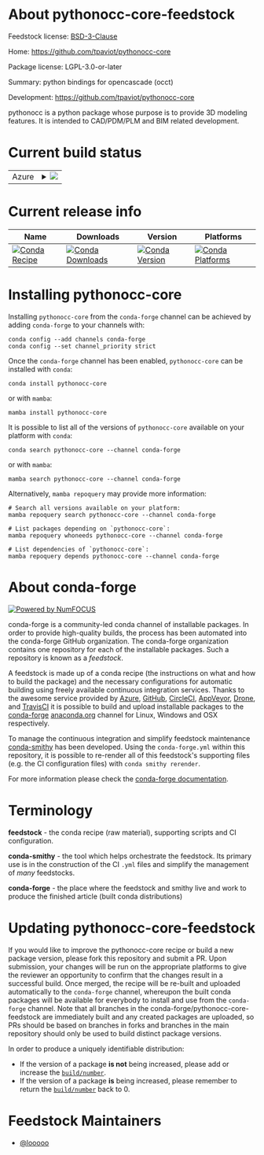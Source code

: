 About pythonocc-core-feedstock
==============================

Feedstock license: [BSD-3-Clause](https://github.com/conda-forge/pythonocc-core-feedstock/blob/main/LICENSE.txt)

Home: https://github.com/tpaviot/pythonocc-core

Package license: LGPL-3.0-or-later

Summary: python bindings for opencascade (occt)

Development: https://github.com/tpaviot/pythonocc-core

pythonocc is a python package whose purpose is
to provide 3D modeling features. It is intended
to CAD/PDM/PLM and BIM related development.


Current build status
====================


<table>
    
  <tr>
    <td>Azure</td>
    <td>
      <details>
        <summary>
          <a href="https://dev.azure.com/conda-forge/feedstock-builds/_build/latest?definitionId=9148&branchName=main">
            <img src="https://dev.azure.com/conda-forge/feedstock-builds/_apis/build/status/pythonocc-core-feedstock?branchName=main">
          </a>
        </summary>
        <table>
          <thead><tr><th>Variant</th><th>Status</th></tr></thead>
          <tbody><tr>
              <td>linux_64_numpy2.0python3.10.____cpythonvariantall</td>
              <td>
                <a href="https://dev.azure.com/conda-forge/feedstock-builds/_build/latest?definitionId=9148&branchName=main">
                  <img src="https://dev.azure.com/conda-forge/feedstock-builds/_apis/build/status/pythonocc-core-feedstock?branchName=main&jobName=linux&configuration=linux%20linux_64_numpy2.0python3.10.____cpythonvariantall" alt="variant">
                </a>
              </td>
            </tr><tr>
              <td>linux_64_numpy2.0python3.10.____cpythonvariantnovtk</td>
              <td>
                <a href="https://dev.azure.com/conda-forge/feedstock-builds/_build/latest?definitionId=9148&branchName=main">
                  <img src="https://dev.azure.com/conda-forge/feedstock-builds/_apis/build/status/pythonocc-core-feedstock?branchName=main&jobName=linux&configuration=linux%20linux_64_numpy2.0python3.10.____cpythonvariantnovtk" alt="variant">
                </a>
              </td>
            </tr><tr>
              <td>linux_64_numpy2.0python3.11.____cpythonvariantall</td>
              <td>
                <a href="https://dev.azure.com/conda-forge/feedstock-builds/_build/latest?definitionId=9148&branchName=main">
                  <img src="https://dev.azure.com/conda-forge/feedstock-builds/_apis/build/status/pythonocc-core-feedstock?branchName=main&jobName=linux&configuration=linux%20linux_64_numpy2.0python3.11.____cpythonvariantall" alt="variant">
                </a>
              </td>
            </tr><tr>
              <td>linux_64_numpy2.0python3.11.____cpythonvariantnovtk</td>
              <td>
                <a href="https://dev.azure.com/conda-forge/feedstock-builds/_build/latest?definitionId=9148&branchName=main">
                  <img src="https://dev.azure.com/conda-forge/feedstock-builds/_apis/build/status/pythonocc-core-feedstock?branchName=main&jobName=linux&configuration=linux%20linux_64_numpy2.0python3.11.____cpythonvariantnovtk" alt="variant">
                </a>
              </td>
            </tr><tr>
              <td>linux_64_numpy2.0python3.12.____cpythonvariantall</td>
              <td>
                <a href="https://dev.azure.com/conda-forge/feedstock-builds/_build/latest?definitionId=9148&branchName=main">
                  <img src="https://dev.azure.com/conda-forge/feedstock-builds/_apis/build/status/pythonocc-core-feedstock?branchName=main&jobName=linux&configuration=linux%20linux_64_numpy2.0python3.12.____cpythonvariantall" alt="variant">
                </a>
              </td>
            </tr><tr>
              <td>linux_64_numpy2.0python3.12.____cpythonvariantnovtk</td>
              <td>
                <a href="https://dev.azure.com/conda-forge/feedstock-builds/_build/latest?definitionId=9148&branchName=main">
                  <img src="https://dev.azure.com/conda-forge/feedstock-builds/_apis/build/status/pythonocc-core-feedstock?branchName=main&jobName=linux&configuration=linux%20linux_64_numpy2.0python3.12.____cpythonvariantnovtk" alt="variant">
                </a>
              </td>
            </tr><tr>
              <td>linux_64_numpy2.0python3.9.____cpythonvariantall</td>
              <td>
                <a href="https://dev.azure.com/conda-forge/feedstock-builds/_build/latest?definitionId=9148&branchName=main">
                  <img src="https://dev.azure.com/conda-forge/feedstock-builds/_apis/build/status/pythonocc-core-feedstock?branchName=main&jobName=linux&configuration=linux%20linux_64_numpy2.0python3.9.____cpythonvariantall" alt="variant">
                </a>
              </td>
            </tr><tr>
              <td>linux_64_numpy2.0python3.9.____cpythonvariantnovtk</td>
              <td>
                <a href="https://dev.azure.com/conda-forge/feedstock-builds/_build/latest?definitionId=9148&branchName=main">
                  <img src="https://dev.azure.com/conda-forge/feedstock-builds/_apis/build/status/pythonocc-core-feedstock?branchName=main&jobName=linux&configuration=linux%20linux_64_numpy2.0python3.9.____cpythonvariantnovtk" alt="variant">
                </a>
              </td>
            </tr><tr>
              <td>linux_64_numpy2python3.13.____cp313variantall</td>
              <td>
                <a href="https://dev.azure.com/conda-forge/feedstock-builds/_build/latest?definitionId=9148&branchName=main">
                  <img src="https://dev.azure.com/conda-forge/feedstock-builds/_apis/build/status/pythonocc-core-feedstock?branchName=main&jobName=linux&configuration=linux%20linux_64_numpy2python3.13.____cp313variantall" alt="variant">
                </a>
              </td>
            </tr><tr>
              <td>linux_64_numpy2python3.13.____cp313variantnovtk</td>
              <td>
                <a href="https://dev.azure.com/conda-forge/feedstock-builds/_build/latest?definitionId=9148&branchName=main">
                  <img src="https://dev.azure.com/conda-forge/feedstock-builds/_apis/build/status/pythonocc-core-feedstock?branchName=main&jobName=linux&configuration=linux%20linux_64_numpy2python3.13.____cp313variantnovtk" alt="variant">
                </a>
              </td>
            </tr><tr>
              <td>linux_aarch64_numpy2.0python3.10.____cpythonvariantall</td>
              <td>
                <a href="https://dev.azure.com/conda-forge/feedstock-builds/_build/latest?definitionId=9148&branchName=main">
                  <img src="https://dev.azure.com/conda-forge/feedstock-builds/_apis/build/status/pythonocc-core-feedstock?branchName=main&jobName=linux&configuration=linux%20linux_aarch64_numpy2.0python3.10.____cpythonvariantall" alt="variant">
                </a>
              </td>
            </tr><tr>
              <td>linux_aarch64_numpy2.0python3.10.____cpythonvariantnovtk</td>
              <td>
                <a href="https://dev.azure.com/conda-forge/feedstock-builds/_build/latest?definitionId=9148&branchName=main">
                  <img src="https://dev.azure.com/conda-forge/feedstock-builds/_apis/build/status/pythonocc-core-feedstock?branchName=main&jobName=linux&configuration=linux%20linux_aarch64_numpy2.0python3.10.____cpythonvariantnovtk" alt="variant">
                </a>
              </td>
            </tr><tr>
              <td>linux_aarch64_numpy2.0python3.11.____cpythonvariantall</td>
              <td>
                <a href="https://dev.azure.com/conda-forge/feedstock-builds/_build/latest?definitionId=9148&branchName=main">
                  <img src="https://dev.azure.com/conda-forge/feedstock-builds/_apis/build/status/pythonocc-core-feedstock?branchName=main&jobName=linux&configuration=linux%20linux_aarch64_numpy2.0python3.11.____cpythonvariantall" alt="variant">
                </a>
              </td>
            </tr><tr>
              <td>linux_aarch64_numpy2.0python3.11.____cpythonvariantnovtk</td>
              <td>
                <a href="https://dev.azure.com/conda-forge/feedstock-builds/_build/latest?definitionId=9148&branchName=main">
                  <img src="https://dev.azure.com/conda-forge/feedstock-builds/_apis/build/status/pythonocc-core-feedstock?branchName=main&jobName=linux&configuration=linux%20linux_aarch64_numpy2.0python3.11.____cpythonvariantnovtk" alt="variant">
                </a>
              </td>
            </tr><tr>
              <td>linux_aarch64_numpy2.0python3.12.____cpythonvariantall</td>
              <td>
                <a href="https://dev.azure.com/conda-forge/feedstock-builds/_build/latest?definitionId=9148&branchName=main">
                  <img src="https://dev.azure.com/conda-forge/feedstock-builds/_apis/build/status/pythonocc-core-feedstock?branchName=main&jobName=linux&configuration=linux%20linux_aarch64_numpy2.0python3.12.____cpythonvariantall" alt="variant">
                </a>
              </td>
            </tr><tr>
              <td>linux_aarch64_numpy2.0python3.12.____cpythonvariantnovtk</td>
              <td>
                <a href="https://dev.azure.com/conda-forge/feedstock-builds/_build/latest?definitionId=9148&branchName=main">
                  <img src="https://dev.azure.com/conda-forge/feedstock-builds/_apis/build/status/pythonocc-core-feedstock?branchName=main&jobName=linux&configuration=linux%20linux_aarch64_numpy2.0python3.12.____cpythonvariantnovtk" alt="variant">
                </a>
              </td>
            </tr><tr>
              <td>linux_aarch64_numpy2.0python3.9.____cpythonvariantall</td>
              <td>
                <a href="https://dev.azure.com/conda-forge/feedstock-builds/_build/latest?definitionId=9148&branchName=main">
                  <img src="https://dev.azure.com/conda-forge/feedstock-builds/_apis/build/status/pythonocc-core-feedstock?branchName=main&jobName=linux&configuration=linux%20linux_aarch64_numpy2.0python3.9.____cpythonvariantall" alt="variant">
                </a>
              </td>
            </tr><tr>
              <td>linux_aarch64_numpy2.0python3.9.____cpythonvariantnovtk</td>
              <td>
                <a href="https://dev.azure.com/conda-forge/feedstock-builds/_build/latest?definitionId=9148&branchName=main">
                  <img src="https://dev.azure.com/conda-forge/feedstock-builds/_apis/build/status/pythonocc-core-feedstock?branchName=main&jobName=linux&configuration=linux%20linux_aarch64_numpy2.0python3.9.____cpythonvariantnovtk" alt="variant">
                </a>
              </td>
            </tr><tr>
              <td>linux_aarch64_numpy2python3.13.____cp313variantall</td>
              <td>
                <a href="https://dev.azure.com/conda-forge/feedstock-builds/_build/latest?definitionId=9148&branchName=main">
                  <img src="https://dev.azure.com/conda-forge/feedstock-builds/_apis/build/status/pythonocc-core-feedstock?branchName=main&jobName=linux&configuration=linux%20linux_aarch64_numpy2python3.13.____cp313variantall" alt="variant">
                </a>
              </td>
            </tr><tr>
              <td>linux_aarch64_numpy2python3.13.____cp313variantnovtk</td>
              <td>
                <a href="https://dev.azure.com/conda-forge/feedstock-builds/_build/latest?definitionId=9148&branchName=main">
                  <img src="https://dev.azure.com/conda-forge/feedstock-builds/_apis/build/status/pythonocc-core-feedstock?branchName=main&jobName=linux&configuration=linux%20linux_aarch64_numpy2python3.13.____cp313variantnovtk" alt="variant">
                </a>
              </td>
            </tr><tr>
              <td>osx_64_numpy2.0python3.10.____cpythonvariantall</td>
              <td>
                <a href="https://dev.azure.com/conda-forge/feedstock-builds/_build/latest?definitionId=9148&branchName=main">
                  <img src="https://dev.azure.com/conda-forge/feedstock-builds/_apis/build/status/pythonocc-core-feedstock?branchName=main&jobName=osx&configuration=osx%20osx_64_numpy2.0python3.10.____cpythonvariantall" alt="variant">
                </a>
              </td>
            </tr><tr>
              <td>osx_64_numpy2.0python3.10.____cpythonvariantnovtk</td>
              <td>
                <a href="https://dev.azure.com/conda-forge/feedstock-builds/_build/latest?definitionId=9148&branchName=main">
                  <img src="https://dev.azure.com/conda-forge/feedstock-builds/_apis/build/status/pythonocc-core-feedstock?branchName=main&jobName=osx&configuration=osx%20osx_64_numpy2.0python3.10.____cpythonvariantnovtk" alt="variant">
                </a>
              </td>
            </tr><tr>
              <td>osx_64_numpy2.0python3.11.____cpythonvariantall</td>
              <td>
                <a href="https://dev.azure.com/conda-forge/feedstock-builds/_build/latest?definitionId=9148&branchName=main">
                  <img src="https://dev.azure.com/conda-forge/feedstock-builds/_apis/build/status/pythonocc-core-feedstock?branchName=main&jobName=osx&configuration=osx%20osx_64_numpy2.0python3.11.____cpythonvariantall" alt="variant">
                </a>
              </td>
            </tr><tr>
              <td>osx_64_numpy2.0python3.11.____cpythonvariantnovtk</td>
              <td>
                <a href="https://dev.azure.com/conda-forge/feedstock-builds/_build/latest?definitionId=9148&branchName=main">
                  <img src="https://dev.azure.com/conda-forge/feedstock-builds/_apis/build/status/pythonocc-core-feedstock?branchName=main&jobName=osx&configuration=osx%20osx_64_numpy2.0python3.11.____cpythonvariantnovtk" alt="variant">
                </a>
              </td>
            </tr><tr>
              <td>osx_64_numpy2.0python3.12.____cpythonvariantall</td>
              <td>
                <a href="https://dev.azure.com/conda-forge/feedstock-builds/_build/latest?definitionId=9148&branchName=main">
                  <img src="https://dev.azure.com/conda-forge/feedstock-builds/_apis/build/status/pythonocc-core-feedstock?branchName=main&jobName=osx&configuration=osx%20osx_64_numpy2.0python3.12.____cpythonvariantall" alt="variant">
                </a>
              </td>
            </tr><tr>
              <td>osx_64_numpy2.0python3.12.____cpythonvariantnovtk</td>
              <td>
                <a href="https://dev.azure.com/conda-forge/feedstock-builds/_build/latest?definitionId=9148&branchName=main">
                  <img src="https://dev.azure.com/conda-forge/feedstock-builds/_apis/build/status/pythonocc-core-feedstock?branchName=main&jobName=osx&configuration=osx%20osx_64_numpy2.0python3.12.____cpythonvariantnovtk" alt="variant">
                </a>
              </td>
            </tr><tr>
              <td>osx_64_numpy2.0python3.9.____cpythonvariantall</td>
              <td>
                <a href="https://dev.azure.com/conda-forge/feedstock-builds/_build/latest?definitionId=9148&branchName=main">
                  <img src="https://dev.azure.com/conda-forge/feedstock-builds/_apis/build/status/pythonocc-core-feedstock?branchName=main&jobName=osx&configuration=osx%20osx_64_numpy2.0python3.9.____cpythonvariantall" alt="variant">
                </a>
              </td>
            </tr><tr>
              <td>osx_64_numpy2.0python3.9.____cpythonvariantnovtk</td>
              <td>
                <a href="https://dev.azure.com/conda-forge/feedstock-builds/_build/latest?definitionId=9148&branchName=main">
                  <img src="https://dev.azure.com/conda-forge/feedstock-builds/_apis/build/status/pythonocc-core-feedstock?branchName=main&jobName=osx&configuration=osx%20osx_64_numpy2.0python3.9.____cpythonvariantnovtk" alt="variant">
                </a>
              </td>
            </tr><tr>
              <td>osx_64_numpy2python3.13.____cp313variantall</td>
              <td>
                <a href="https://dev.azure.com/conda-forge/feedstock-builds/_build/latest?definitionId=9148&branchName=main">
                  <img src="https://dev.azure.com/conda-forge/feedstock-builds/_apis/build/status/pythonocc-core-feedstock?branchName=main&jobName=osx&configuration=osx%20osx_64_numpy2python3.13.____cp313variantall" alt="variant">
                </a>
              </td>
            </tr><tr>
              <td>osx_64_numpy2python3.13.____cp313variantnovtk</td>
              <td>
                <a href="https://dev.azure.com/conda-forge/feedstock-builds/_build/latest?definitionId=9148&branchName=main">
                  <img src="https://dev.azure.com/conda-forge/feedstock-builds/_apis/build/status/pythonocc-core-feedstock?branchName=main&jobName=osx&configuration=osx%20osx_64_numpy2python3.13.____cp313variantnovtk" alt="variant">
                </a>
              </td>
            </tr><tr>
              <td>osx_arm64_numpy2.0python3.10.____cpythonvariantall</td>
              <td>
                <a href="https://dev.azure.com/conda-forge/feedstock-builds/_build/latest?definitionId=9148&branchName=main">
                  <img src="https://dev.azure.com/conda-forge/feedstock-builds/_apis/build/status/pythonocc-core-feedstock?branchName=main&jobName=osx&configuration=osx%20osx_arm64_numpy2.0python3.10.____cpythonvariantall" alt="variant">
                </a>
              </td>
            </tr><tr>
              <td>osx_arm64_numpy2.0python3.10.____cpythonvariantnovtk</td>
              <td>
                <a href="https://dev.azure.com/conda-forge/feedstock-builds/_build/latest?definitionId=9148&branchName=main">
                  <img src="https://dev.azure.com/conda-forge/feedstock-builds/_apis/build/status/pythonocc-core-feedstock?branchName=main&jobName=osx&configuration=osx%20osx_arm64_numpy2.0python3.10.____cpythonvariantnovtk" alt="variant">
                </a>
              </td>
            </tr><tr>
              <td>osx_arm64_numpy2.0python3.11.____cpythonvariantall</td>
              <td>
                <a href="https://dev.azure.com/conda-forge/feedstock-builds/_build/latest?definitionId=9148&branchName=main">
                  <img src="https://dev.azure.com/conda-forge/feedstock-builds/_apis/build/status/pythonocc-core-feedstock?branchName=main&jobName=osx&configuration=osx%20osx_arm64_numpy2.0python3.11.____cpythonvariantall" alt="variant">
                </a>
              </td>
            </tr><tr>
              <td>osx_arm64_numpy2.0python3.11.____cpythonvariantnovtk</td>
              <td>
                <a href="https://dev.azure.com/conda-forge/feedstock-builds/_build/latest?definitionId=9148&branchName=main">
                  <img src="https://dev.azure.com/conda-forge/feedstock-builds/_apis/build/status/pythonocc-core-feedstock?branchName=main&jobName=osx&configuration=osx%20osx_arm64_numpy2.0python3.11.____cpythonvariantnovtk" alt="variant">
                </a>
              </td>
            </tr><tr>
              <td>osx_arm64_numpy2.0python3.12.____cpythonvariantall</td>
              <td>
                <a href="https://dev.azure.com/conda-forge/feedstock-builds/_build/latest?definitionId=9148&branchName=main">
                  <img src="https://dev.azure.com/conda-forge/feedstock-builds/_apis/build/status/pythonocc-core-feedstock?branchName=main&jobName=osx&configuration=osx%20osx_arm64_numpy2.0python3.12.____cpythonvariantall" alt="variant">
                </a>
              </td>
            </tr><tr>
              <td>osx_arm64_numpy2.0python3.12.____cpythonvariantnovtk</td>
              <td>
                <a href="https://dev.azure.com/conda-forge/feedstock-builds/_build/latest?definitionId=9148&branchName=main">
                  <img src="https://dev.azure.com/conda-forge/feedstock-builds/_apis/build/status/pythonocc-core-feedstock?branchName=main&jobName=osx&configuration=osx%20osx_arm64_numpy2.0python3.12.____cpythonvariantnovtk" alt="variant">
                </a>
              </td>
            </tr><tr>
              <td>osx_arm64_numpy2.0python3.9.____cpythonvariantall</td>
              <td>
                <a href="https://dev.azure.com/conda-forge/feedstock-builds/_build/latest?definitionId=9148&branchName=main">
                  <img src="https://dev.azure.com/conda-forge/feedstock-builds/_apis/build/status/pythonocc-core-feedstock?branchName=main&jobName=osx&configuration=osx%20osx_arm64_numpy2.0python3.9.____cpythonvariantall" alt="variant">
                </a>
              </td>
            </tr><tr>
              <td>osx_arm64_numpy2.0python3.9.____cpythonvariantnovtk</td>
              <td>
                <a href="https://dev.azure.com/conda-forge/feedstock-builds/_build/latest?definitionId=9148&branchName=main">
                  <img src="https://dev.azure.com/conda-forge/feedstock-builds/_apis/build/status/pythonocc-core-feedstock?branchName=main&jobName=osx&configuration=osx%20osx_arm64_numpy2.0python3.9.____cpythonvariantnovtk" alt="variant">
                </a>
              </td>
            </tr><tr>
              <td>osx_arm64_numpy2python3.13.____cp313variantall</td>
              <td>
                <a href="https://dev.azure.com/conda-forge/feedstock-builds/_build/latest?definitionId=9148&branchName=main">
                  <img src="https://dev.azure.com/conda-forge/feedstock-builds/_apis/build/status/pythonocc-core-feedstock?branchName=main&jobName=osx&configuration=osx%20osx_arm64_numpy2python3.13.____cp313variantall" alt="variant">
                </a>
              </td>
            </tr><tr>
              <td>osx_arm64_numpy2python3.13.____cp313variantnovtk</td>
              <td>
                <a href="https://dev.azure.com/conda-forge/feedstock-builds/_build/latest?definitionId=9148&branchName=main">
                  <img src="https://dev.azure.com/conda-forge/feedstock-builds/_apis/build/status/pythonocc-core-feedstock?branchName=main&jobName=osx&configuration=osx%20osx_arm64_numpy2python3.13.____cp313variantnovtk" alt="variant">
                </a>
              </td>
            </tr><tr>
              <td>win_64_numpy2.0python3.10.____cpythonvariantall</td>
              <td>
                <a href="https://dev.azure.com/conda-forge/feedstock-builds/_build/latest?definitionId=9148&branchName=main">
                  <img src="https://dev.azure.com/conda-forge/feedstock-builds/_apis/build/status/pythonocc-core-feedstock?branchName=main&jobName=win&configuration=win%20win_64_numpy2.0python3.10.____cpythonvariantall" alt="variant">
                </a>
              </td>
            </tr><tr>
              <td>win_64_numpy2.0python3.10.____cpythonvariantnovtk</td>
              <td>
                <a href="https://dev.azure.com/conda-forge/feedstock-builds/_build/latest?definitionId=9148&branchName=main">
                  <img src="https://dev.azure.com/conda-forge/feedstock-builds/_apis/build/status/pythonocc-core-feedstock?branchName=main&jobName=win&configuration=win%20win_64_numpy2.0python3.10.____cpythonvariantnovtk" alt="variant">
                </a>
              </td>
            </tr><tr>
              <td>win_64_numpy2.0python3.11.____cpythonvariantall</td>
              <td>
                <a href="https://dev.azure.com/conda-forge/feedstock-builds/_build/latest?definitionId=9148&branchName=main">
                  <img src="https://dev.azure.com/conda-forge/feedstock-builds/_apis/build/status/pythonocc-core-feedstock?branchName=main&jobName=win&configuration=win%20win_64_numpy2.0python3.11.____cpythonvariantall" alt="variant">
                </a>
              </td>
            </tr><tr>
              <td>win_64_numpy2.0python3.11.____cpythonvariantnovtk</td>
              <td>
                <a href="https://dev.azure.com/conda-forge/feedstock-builds/_build/latest?definitionId=9148&branchName=main">
                  <img src="https://dev.azure.com/conda-forge/feedstock-builds/_apis/build/status/pythonocc-core-feedstock?branchName=main&jobName=win&configuration=win%20win_64_numpy2.0python3.11.____cpythonvariantnovtk" alt="variant">
                </a>
              </td>
            </tr><tr>
              <td>win_64_numpy2.0python3.12.____cpythonvariantall</td>
              <td>
                <a href="https://dev.azure.com/conda-forge/feedstock-builds/_build/latest?definitionId=9148&branchName=main">
                  <img src="https://dev.azure.com/conda-forge/feedstock-builds/_apis/build/status/pythonocc-core-feedstock?branchName=main&jobName=win&configuration=win%20win_64_numpy2.0python3.12.____cpythonvariantall" alt="variant">
                </a>
              </td>
            </tr><tr>
              <td>win_64_numpy2.0python3.12.____cpythonvariantnovtk</td>
              <td>
                <a href="https://dev.azure.com/conda-forge/feedstock-builds/_build/latest?definitionId=9148&branchName=main">
                  <img src="https://dev.azure.com/conda-forge/feedstock-builds/_apis/build/status/pythonocc-core-feedstock?branchName=main&jobName=win&configuration=win%20win_64_numpy2.0python3.12.____cpythonvariantnovtk" alt="variant">
                </a>
              </td>
            </tr><tr>
              <td>win_64_numpy2.0python3.9.____cpythonvariantall</td>
              <td>
                <a href="https://dev.azure.com/conda-forge/feedstock-builds/_build/latest?definitionId=9148&branchName=main">
                  <img src="https://dev.azure.com/conda-forge/feedstock-builds/_apis/build/status/pythonocc-core-feedstock?branchName=main&jobName=win&configuration=win%20win_64_numpy2.0python3.9.____cpythonvariantall" alt="variant">
                </a>
              </td>
            </tr><tr>
              <td>win_64_numpy2.0python3.9.____cpythonvariantnovtk</td>
              <td>
                <a href="https://dev.azure.com/conda-forge/feedstock-builds/_build/latest?definitionId=9148&branchName=main">
                  <img src="https://dev.azure.com/conda-forge/feedstock-builds/_apis/build/status/pythonocc-core-feedstock?branchName=main&jobName=win&configuration=win%20win_64_numpy2.0python3.9.____cpythonvariantnovtk" alt="variant">
                </a>
              </td>
            </tr><tr>
              <td>win_64_numpy2python3.13.____cp313variantall</td>
              <td>
                <a href="https://dev.azure.com/conda-forge/feedstock-builds/_build/latest?definitionId=9148&branchName=main">
                  <img src="https://dev.azure.com/conda-forge/feedstock-builds/_apis/build/status/pythonocc-core-feedstock?branchName=main&jobName=win&configuration=win%20win_64_numpy2python3.13.____cp313variantall" alt="variant">
                </a>
              </td>
            </tr><tr>
              <td>win_64_numpy2python3.13.____cp313variantnovtk</td>
              <td>
                <a href="https://dev.azure.com/conda-forge/feedstock-builds/_build/latest?definitionId=9148&branchName=main">
                  <img src="https://dev.azure.com/conda-forge/feedstock-builds/_apis/build/status/pythonocc-core-feedstock?branchName=main&jobName=win&configuration=win%20win_64_numpy2python3.13.____cp313variantnovtk" alt="variant">
                </a>
              </td>
            </tr>
          </tbody>
        </table>
      </details>
    </td>
  </tr>
</table>

Current release info
====================

| Name | Downloads | Version | Platforms |
| --- | --- | --- | --- |
| [![Conda Recipe](https://img.shields.io/badge/recipe-pythonocc--core-green.svg)](https://anaconda.org/conda-forge/pythonocc-core) | [![Conda Downloads](https://img.shields.io/conda/dn/conda-forge/pythonocc-core.svg)](https://anaconda.org/conda-forge/pythonocc-core) | [![Conda Version](https://img.shields.io/conda/vn/conda-forge/pythonocc-core.svg)](https://anaconda.org/conda-forge/pythonocc-core) | [![Conda Platforms](https://img.shields.io/conda/pn/conda-forge/pythonocc-core.svg)](https://anaconda.org/conda-forge/pythonocc-core) |

Installing pythonocc-core
=========================

Installing `pythonocc-core` from the `conda-forge` channel can be achieved by adding `conda-forge` to your channels with:

```
conda config --add channels conda-forge
conda config --set channel_priority strict
```

Once the `conda-forge` channel has been enabled, `pythonocc-core` can be installed with `conda`:

```
conda install pythonocc-core
```

or with `mamba`:

```
mamba install pythonocc-core
```

It is possible to list all of the versions of `pythonocc-core` available on your platform with `conda`:

```
conda search pythonocc-core --channel conda-forge
```

or with `mamba`:

```
mamba search pythonocc-core --channel conda-forge
```

Alternatively, `mamba repoquery` may provide more information:

```
# Search all versions available on your platform:
mamba repoquery search pythonocc-core --channel conda-forge

# List packages depending on `pythonocc-core`:
mamba repoquery whoneeds pythonocc-core --channel conda-forge

# List dependencies of `pythonocc-core`:
mamba repoquery depends pythonocc-core --channel conda-forge
```


About conda-forge
=================

[![Powered by
NumFOCUS](https://img.shields.io/badge/powered%20by-NumFOCUS-orange.svg?style=flat&colorA=E1523D&colorB=007D8A)](https://numfocus.org)

conda-forge is a community-led conda channel of installable packages.
In order to provide high-quality builds, the process has been automated into the
conda-forge GitHub organization. The conda-forge organization contains one repository
for each of the installable packages. Such a repository is known as a *feedstock*.

A feedstock is made up of a conda recipe (the instructions on what and how to build
the package) and the necessary configurations for automatic building using freely
available continuous integration services. Thanks to the awesome service provided by
[Azure](https://azure.microsoft.com/en-us/services/devops/), [GitHub](https://github.com/),
[CircleCI](https://circleci.com/), [AppVeyor](https://www.appveyor.com/),
[Drone](https://cloud.drone.io/welcome), and [TravisCI](https://travis-ci.com/)
it is possible to build and upload installable packages to the
[conda-forge](https://anaconda.org/conda-forge) [anaconda.org](https://anaconda.org/)
channel for Linux, Windows and OSX respectively.

To manage the continuous integration and simplify feedstock maintenance
[conda-smithy](https://github.com/conda-forge/conda-smithy) has been developed.
Using the ``conda-forge.yml`` within this repository, it is possible to re-render all of
this feedstock's supporting files (e.g. the CI configuration files) with ``conda smithy rerender``.

For more information please check the [conda-forge documentation](https://conda-forge.org/docs/).

Terminology
===========

**feedstock** - the conda recipe (raw material), supporting scripts and CI configuration.

**conda-smithy** - the tool which helps orchestrate the feedstock.
                   Its primary use is in the construction of the CI ``.yml`` files
                   and simplify the management of *many* feedstocks.

**conda-forge** - the place where the feedstock and smithy live and work to
                  produce the finished article (built conda distributions)


Updating pythonocc-core-feedstock
=================================

If you would like to improve the pythonocc-core recipe or build a new
package version, please fork this repository and submit a PR. Upon submission,
your changes will be run on the appropriate platforms to give the reviewer an
opportunity to confirm that the changes result in a successful build. Once
merged, the recipe will be re-built and uploaded automatically to the
`conda-forge` channel, whereupon the built conda packages will be available for
everybody to install and use from the `conda-forge` channel.
Note that all branches in the conda-forge/pythonocc-core-feedstock are
immediately built and any created packages are uploaded, so PRs should be based
on branches in forks and branches in the main repository should only be used to
build distinct package versions.

In order to produce a uniquely identifiable distribution:
 * If the version of a package **is not** being increased, please add or increase
   the [``build/number``](https://docs.conda.io/projects/conda-build/en/latest/resources/define-metadata.html#build-number-and-string).
 * If the version of a package **is** being increased, please remember to return
   the [``build/number``](https://docs.conda.io/projects/conda-build/en/latest/resources/define-metadata.html#build-number-and-string)
   back to 0.

Feedstock Maintainers
=====================

* [@looooo](https://github.com/looooo/)

